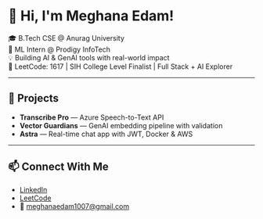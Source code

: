  # 👋 Hi, I'm Meghana Edam!  
    
🎓 B.Tech CSE @ Anurag University          
🧠 ML Intern @ Prodigy InfoTech      
💡 Building AI & GenAI tools with real-world impact           
🎯 LeetCode: 1617 | SIH College Level Finalist | Full Stack + AI Explorer      
    
--- 

## 🚀 Projects
- **Transcribe Pro** — Azure Speech-to-Text API  
- **Vector Guardians** — GenAI embedding pipeline with validation  
- **Astra** — Real-time chat app with JWT, Docker & AWS 

---

## 📫 Connect With Me
- [LinkedIn](https://linkedin.com/in/meghana-edam-849b11300)  
- [LeetCode](https://leetcode.com/Meghsedam/)  
- 📧 meghanaedam1007@gmail.com
